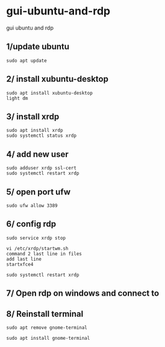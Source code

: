 # gui-ubuntu-and-rdp
gui ubuntu and rdp


## 1/update ubuntu
```
sudo apt update
```

## 2/ install xubuntu-desktop
```
sudo apt install xubuntu-desktop
light dm
```

## 3/ install xrdp
```
sudo apt install xrdp
sudo systemctl status xrdp
```

## 4/ add new user
```
sudo adduser xrdp ssl-cert
sudo systemctl restart xrdp
```

## 5/ open port ufw
```
sudo ufw allow 3389
```

## 6/ config rdp
```
sudo service xrdp stop
```

```
vi /etc/xrdp/startwm.sh
command 2 last line in files
add last line
startxfce4
```

```
sudo systemctl restart xrdp
```

## 7/ Open rdp on windows and connect to


## 8/ Reinstall terminal
```
sudo apt remove gnome-terminal
```

```
sudo apt install gnome-terminal
```

